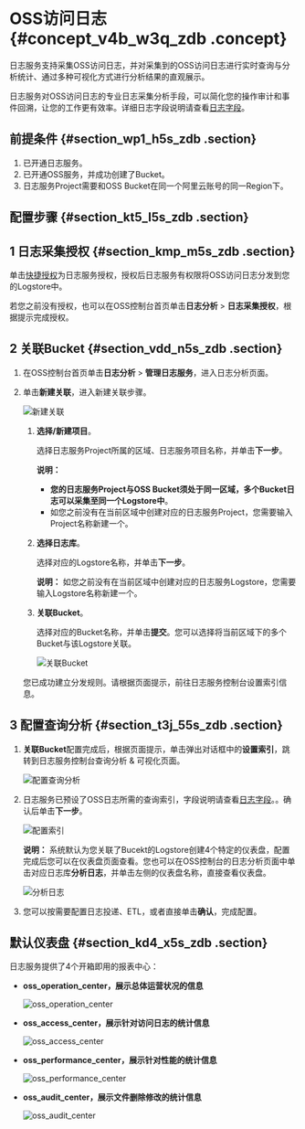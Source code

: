 # OSS访问日志 {#concept_v4b_w3q_zdb .concept}

日志服务支持采集OSS访问日志，并对采集到的OSS访问日志进行实时查询与分析统计、通过多种可视化方式进行分析结果的直观展示。

日志服务对OSS访问日志的专业日志采集分析手段，可以简化您的操作审计和事件回溯，让您的工作更有效率。详细日志字段说明请查看[日志字段](intl.zh-CN/用户指南/云产品采集/OSS访问日志/日志字段.md)。

## 前提条件 {#section_wp1_h5s_zdb .section}

1.  已开通日志服务。
2.  已开通OSS服务，并成功创建了Bucket。
3.  日志服务Project需要和OSS Bucket在同一个阿里云账号的同一Region下。

## 配置步骤 {#section_kt5_l5s_zdb .section}

## 1 日志采集授权 {#section_kmp_m5s_zdb .section}

单击[快捷授权](https://ram.console.aliyun.com/?spm=a2c4g.11186623.2.5.jntiYI#/role/authorize?request=%7B%22Requests%22%3A%20%7B%22request1%22%3A%20%7B%22RoleName%22%3A%20%22AliyunLogArchiveRole%22%2C%20%22TemplateId%22%3A%20%22Archive%22%7D%7D%2C%20%22ReturnUrl%22%3A%20%22https%3A//sls.console.aliyun.com/%22%2C%20%22Service%22%3A%20%22Log%22%7D)为日志服务授权，授权后日志服务有权限将OSS访问日志分发到您的Logstore中。

若您之前没有授权，也可以在OSS控制台首页单击**日志分析** \> **日志采集授权**，根据提示完成授权。

## 2 关联Bucket {#section_vdd_n5s_zdb .section}

1.  在OSS控制台首页单击**日志分析** \> **管理日志服务**，进入日志分析页面。
2.  单击**新建关联**，进入新建关联步骤。

    ![](images/5431_zh-CN.png "新建关联")

    1.  **选择/新建项目**。

        选择日志服务Project所属的区域、日志服务项目名称，并单击**下一步**。

        **说明：** 

        -   **您的日志服务Project与OSS Bucket须处于同一区域，多个Bucket日志可以采集至同一个Logstore中**。
        -   如您之前没有在当前区域中创建对应的日志服务Project，您需要输入Project名称新建一个。
    2.  **选择日志库**。

        选择对应的Logstore名称，并单击**下一步**。

        **说明：** 如您之前没有在当前区域中创建对应的日志服务Logstore，您需要输入Logstore名称新建一个。

    3.  **关联Bucket**。

        选择对应的Bucket名称，并单击**提交**。您可以选择将当前区域下的多个Bucket与该Logstore关联。

        ![](images/5432_zh-CN.png "关联Bucket")

    您已成功建立分发规则。请根据页面提示，前往日志服务控制台设置索引信息。


## 3 配置查询分析 {#section_t3j_55s_zdb .section}

1.  **关联Bucket**配置完成后，根据页面提示，单击弹出对话框中的**设置索引**，跳转到日志服务控制台查询分析 & 可视化页面。

    ![](images/5433_zh-CN.png "配置查询分析")

2.  日志服务已预设了OSS日志所需的查询索引，字段说明请查看[日志字段](intl.zh-CN/用户指南/云产品采集/OSS访问日志/日志字段.md)。。确认后单击**下一步**。

    ![](images/5434_zh-CN.png "配置索引")

    **说明：** 系统默认为您关联了Bucekt的Logstore创建4个特定的仪表盘，配置完成后您可以在仪表盘页面查看。您也可以在OSS控制台的日志分析页面中单击对应日志库**分析日志**，并单击左侧的仪表盘名称，直接查看仪表盘。

    ![](images/5435_zh-CN.png "分析日志")

3.  您可以按需要配置日志投递、ETL，或者直接单击**确认**，完成配置。

## 默认仪表盘 {#section_kd4_x5s_zdb .section}

日志服务提供了4个开箱即用的报表中心：

-   **oss\_operation\_center，展示总体运营状况的信息**

    ![](images/5436_zh-CN.png "oss_operation_center")

-   **oss\_access\_center，展示针对访问日志的统计信息**

    ![](images/5437_zh-CN.png "oss_access_center")

-   **oss\_performance\_center，展示针对性能的统计信息**

    ![](images/5438_zh-CN.png "oss_performance_center")

-   **oss\_audit\_center，展示文件删除修改的统计信息**

    ![](images/5439_zh-CN.png "oss_audit_center")


